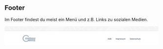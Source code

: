 ## Footer

Im Footer findest du meist ein Menü und z.B. Links zu sozialen Medien.

![image](./assets/footer.jpg)
